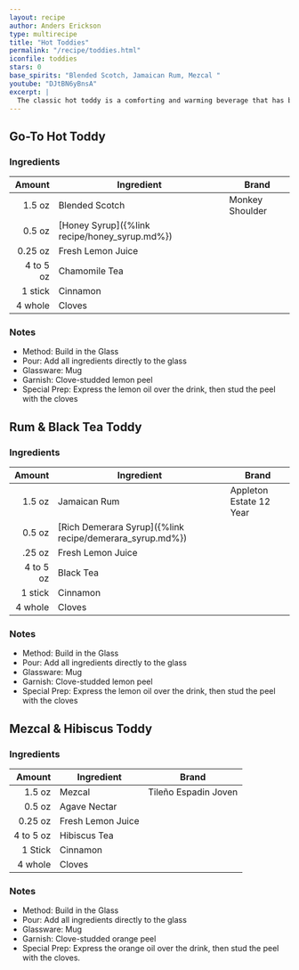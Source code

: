 ```yaml
---
layout: recipe
author: Anders Erickson
type: multirecipe
title: "Hot Toddies"
permalink: "/recipe/toddies.html"
iconfile: toddies
stars: 0
base_spirits: "Blended Scotch, Jamaican Rum, Mezcal "
youtube: "DJtBN6yBnsA"
excerpt: |
  The classic hot toddy is a comforting and warming beverage that has been used for centuries to soothe ailments and warm the soul.
---
```


<div class="subrecipe" markdown="1">

## Go-To Hot Toddy

### Ingredients

|    Amount | Ingredient                                    | Brand           |
| --------: | --------------------------------------------- | --------------- |
|    1.5 oz | Blended Scotch                                | Monkey Shoulder |
|    0.5 oz | [Honey Syrup]({%link recipe/honey_syrup.md%}) |
|   0.25 oz | Fresh Lemon Juice                             |
| 4 to 5 oz | Chamomile Tea                                 |
|   1 stick | Cinnamon                                      |
|   4 whole | Cloves                                        |

### Notes

- Method: Build in the Glass
- Pour: Add all ingredients directly to the glass
- Glassware: Mug
- Garnish: Clove-studded lemon peel
- Special Prep: Express the lemon oil over the drink, then stud the peel with the cloves

</div>
<div class="subrecipe" markdown="1">

## Rum & Black Tea Toddy

### Ingredients

|    Amount | Ingredient                                               | Brand                   |
| --------: | -------------------------------------------------------- | ----------------------- |
|    1.5 oz | Jamaican Rum                                             | Appleton Estate 12 Year |
|    0.5 oz | [Rich Demerara Syrup]({%link recipe/demerara_syrup.md%}) |
|    .25 oz | Fresh Lemon Juice                                        |
| 4 to 5 oz | Black Tea                                                |
|   1 stick | Cinnamon                                                 |
|   4 whole | Cloves                                                   |

### Notes

- Method: Build in the Glass
- Pour: Add all ingredients directly to the glass
- Glassware: Mug
- Garnish: Clove-studded lemon peel
- Special Prep: Express the lemon oil over the drink, then stud the peel with the cloves

</div>
<div class="subrecipe" markdown="1">

## Mezcal & Hibiscus Toddy

### Ingredients

|    Amount | Ingredient        | Brand                |
| --------: | ----------------- | -------------------- |
|    1.5 oz | Mezcal            | Tileño Espadin Joven |
|    0.5 oz | Agave Nectar      |
|   0.25 oz | Fresh Lemon Juice |
| 4 to 5 oz | Hibiscus Tea      |
|   1 Stick | Cinnamon          |
|   4 whole | Cloves            |

### Notes

- Method: Build in the Glass
- Pour: Add all ingredients directly to the glass
- Glassware: Mug
- Garnish: Clove-studded orange peel
- Special Prep: Express the orange oil over the drink, then stud the peel with the cloves.

</div>
